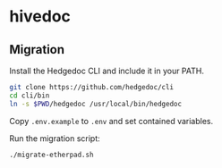 # hivedoc

## Migration

Install the Hedgedoc CLI and include it in your PATH.

```bash
git clone https://github.com/hedgedoc/cli
cd cli/bin
ln -s $PWD/hedgedoc /usr/local/bin/hedgedoc
```

Copy `.env.example` to `.env` and set contained variables.

Run the migration script:

```bash
./migrate-etherpad.sh
```
